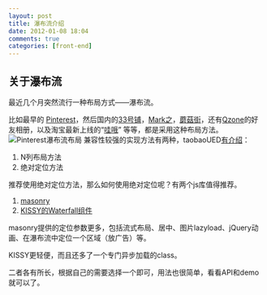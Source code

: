 ```yaml
---
layout: post
title: 瀑布流介绍
date: 2012-01-08 18:04
comments: true
categories: [front-end]
---
```

<h2>关于瀑布流</h2>
最近几个月突然流行一种布局方式——瀑布流。

比如最早的 <a href="http://pinterest.com/">Pinterest</a>，然后国内的<a href="http://33pu.net">33号铺</a>，<a href="http://markzhi.com/">Mark之</a>，<a href="http://www.mogujie.com/book/clothing/">蘑菇街</a>，还有<a href="http://qzone.qq.com">Qzone</a>的好友相册，以及淘宝最新上线的“<a href="http://wow.taobao.com/">哇哦</a>” 等等，都是采用这种布局方法。
<img class="aligncenter size-full wp-image-1105" title="Pinterest瀑布流布局" src="http://yuguo.us/files/2012/01/waterfall.png" alt="Pinterest瀑布流布局"   />
兼容性较强的实现方法有两种，taobaoUED<a href="http://ued.taobao.com/blog/2011/09/14/waterfall/">有介绍</a>：
<ol>
	<li>N列布局方法</li>
	<li>绝对定位方法</li></ol>
推荐使用绝对定位方法，那么如何使用绝对定位呢？有两个js库值得推荐。
<ol>
	<li><a href="http://masonry.desandro.com">masonry</a></li>
	<li><a href="http://docs.kissyui.com/docs/html/api/component/waterfall/">KISSY的Waterfall组件</a></li></ol>
masonry提供的定位参数更多，包括流式布局、居中、图片lazyload、jQuery动画、在瀑布流中定位一个区域（放广告）等。

KISSY更轻便，而且还多了一个专门异步加载的class。

二者各有所长，根据自己的需要选择一个即可，用法也很简单，看看API和demo就可以了。

